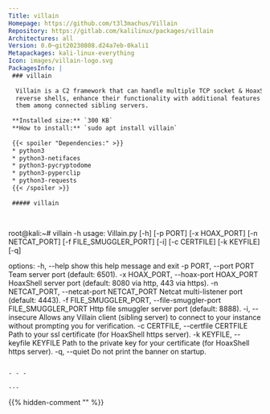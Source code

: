 ```yaml
---
Title: villain
Homepage: https://github.com/t3l3machus/Villain
Repository: https://gitlab.com/kalilinux/packages/villain
Architectures: all
Version: 0.0~git20230808.d24a7eb-0kali1
Metapackages: kali-linux-everything 
Icon: images/villain-logo.svg
PackagesInfo: |
 ### villain
 
  Villain is a C2 framework that can handle multiple TCP socket & HoaxShell-based
  reverse shells, enhance their functionality with additional features and share
  them among connected sibling servers.
 
 **Installed size:** `300 KB`  
 **How to install:** `sudo apt install villain`  
 
 {{< spoiler "Dependencies:" >}}
 * python3
 * python3-netifaces
 * python3-pycryptodome
 * python3-pyperclip
 * python3-requests
 {{< /spoiler >}}
 
 ##### villain
 
 
 ```
 root@kali:~# villain -h
 usage: Villain.py [-h] [-p PORT] [-x HOAX_PORT] [-n NETCAT_PORT]
                   [-f FILE_SMUGGLER_PORT] [-i] [-c CERTFILE] [-k KEYFILE] [-q]
 
 options:
   -h, --help            show this help message and exit
   -p PORT, --port PORT  Team server port (default: 6501).
   -x HOAX_PORT, --hoax-port HOAX_PORT
                         HoaxShell server port (default: 8080 via http, 443 via
                         https).
   -n NETCAT_PORT, --netcat-port NETCAT_PORT
                         Netcat multi-listener port (default: 4443).
   -f FILE_SMUGGLER_PORT, --file-smuggler-port FILE_SMUGGLER_PORT
                         Http file smuggler server port (default: 8888).
   -i, --insecure        Allows any Villain client (sibling server) to connect
                         to your instance without prompting you for
                         verification.
   -c CERTFILE, --certfile CERTFILE
                         Path to your ssl certificate (for HoaxShell https
                         server).
   -k KEYFILE, --keyfile KEYFILE
                         Path to the private key for your certificate (for
                         HoaxShell https server).
   -q, --quiet           Do not print the banner on startup.
 ```
 
 - - -
 
---
```

{{% hidden-comment "<!--Do not edit anything above this line-->" %}}
